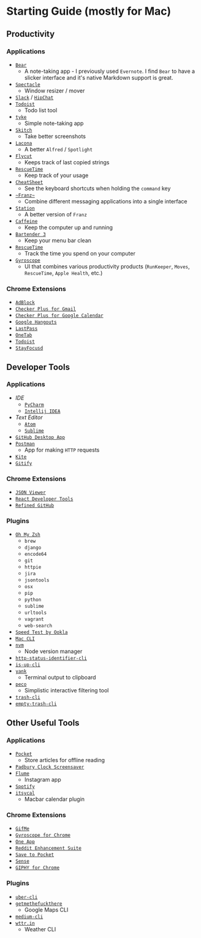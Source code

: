# Starting Guide (mostly for Mac)

## Productivity

### Applications

* [`Bear`](http://www.bear-writer.com/)
  * A note-taking app - I previously used `Evernote`. I find `Bear` to have a slicker interface and it's native Markdown support is great.
* [`Spectacle`](https://www.spectacleapp.com/)
  * Window resizer / mover
* [`Slack`](https://slack.com/downloads/osx) / [`HipChat`](https://www.hipchat.com/downloads)
* [`Todoist`](https://en.todoist.com/downloads)
  * Todo list tool
* [`tyke`](tyke.io)
  * Simple note-taking app
* [`Skitch`](https://itunes.apple.com/us/app/skitch-snap-mark-up-share/id425955336?mt=12)
  * Take better screenshots
* [`Lacona`](https://www.lacona.io)
  * A better `Alfred` / `Spotlight`
* [`Flycut`](https://github.com/TermiT/Flycut)
  * Keeps track of last copied strings
* [`RescueTime`](https://www.rescuetime.com/)
  * Keep track of your usage
* [`CheatSheet`](https://www.mediaatelier.com/CheatSheet/?ref=producthunt)
  * See the keyboard shortcuts when holding the `command` key
* [`~Franz~`](http://meetfranz.com/?ref=producthunt)
  * Combine different messaging applications into a single interface
* [`Station`](https://getstation.com)
  * A better version of `Franz`
* [`Caffeine`](https://www.macupdate.com/app/mac/24120/caffeine/download?ref=producthunt)
  * Keep the computer up and running
* [`Bartender 3`](https://www.macbartender.com/?ref=producthunt)
  * Keep your menu bar clean
* [`RescueTime`](https://www.rescuetime.com/dashboard)
  * Track the time you spend on your computer
* [`Gyroscope`](https://gyrosco.pe/dashboard/)
  * UI that combines various productivity products (`RunKeeper`, `Moves`, `RescueTime`, `Apple Health`, etc.)

### Chrome Extensions

* [`AdBlock`](https://chrome.google.com/webstore/detail/adblock/gighmmpiobklfepjocnamgkkbiglidom?hl=en-US)
* [`Checker Plus for Gmail`](https://chrome.google.com/webstore/detail/checker-plus-for-gmail/oeopbcgkkoapgobdbedcemjljbihmemj?hl=en-US)
* [`Checker Plus for Google Calendar`](https://chrome.google.com/webstore/detail/checker-plus-for-google-c/hkhggnncdpfibdhinjiegagmopldibha?hl=en-US)
* [`Google Hangouts`](https://chrome.google.com/webstore/detail/google-hangouts/nckgahadagoaajjgafhacjanaoiihapd?hl=en-US)
* [`LastPass`](https://chrome.google.com/webstore/detail/lastpass-free-password-ma/hdokiejnpimakedhajhdlcegeplioahd?hl=en-US)
* [`OneTab`](https://chrome.google.com/webstore/detail/onetab/chphlpgkkbolifaimnlloiipkdnihall?hl=en)
* [`Todoist`](https://chrome.google.com/webstore/detail/todoist-to-do-list-and-ta/jldhpllghnbhlbpcmnajkpdmadaolakh?hl=en)
* [`StayFocusd`](https://chrome.google.com/webstore/detail/stayfocusd/laankejkbhbdhmipfmgcngdelahlfoji?hl=en)

## Developer Tools

### Applications

* *IDE*
  * [`PyCharm`](https://www.jetbrains.com/pycharm/)
  * [`Intellij IDEA`](https://www.jetbrains.com/idea/)
* *Text Editor*
  * [`Atom`](https://atom.io/)
  * [`Sublime`](https://www.sublimetext.com/3)
* [`GitHub Desktop App`](https://desktop.github.com/)
* [`Postman`](https://www.getpostman.com/)
  * App for making `HTTP` requests
* [`Kite`](https://kite.com)
* [`Gitify`](https://github.com/manosim/gitify)

### Chrome Extensions

* [`JSON Viewer`](https://chrome.google.com/webstore/detail/json-viewer/gbmdgpbipfallnflgajpaliibnhdgobh?hl=en)
* [`React Developer Tools`](https://chrome.google.com/webstore/detail/react-developer-tools/fmkadmapgofadopljbjfkapdkoienihi?hl=en)
* [`Refined GitHub`](https://chrome.google.com/webstore/detail/refined-github/hlepfoohegkhhmjieoechaddaejaokhf?hl=en)

### Plugins

* [`Oh My Zsh`](https://github.com/robbyrussell/oh-my-zsh)
  * `brew`
  * `django`
  * `encode64`
  * `git`
  * `httpie`
  * `jira`
  * `jsontools`
  * `osx`
  * `pip`
  * `python`
  * `sublime`
  * `urltools`
  * `vagrant`
  * `web-search`
* [`Speed Test by Ookla`](https://www.npmjs.com/package/speed-test)
* [`Mac CLI`](https://github.com/guarinogabriel/mac-cli/?ref=producthunt)
* [`nvm`](https://github.com/creationix/nvm)
  * Node version manager
* [`http-status-identifier-cli`](https://github.com/jaebradley/http-status-identifier-cli)
* [`is-up-cli`](https://github.com/sindresorhus/is-up-cli)
* [`yank`](https://github.com/mptre/yank)
  * Terminal output to clipboard
* [`peco`](https://github.com/peco/peco)
  * Simplistic interactive filtering tool
* [`trash-cli`](https://github.com/sindresorhus/trash-cli)
* [`empty-trash-cli`](https://github.com/sindresorhus/empty-trash-cli)

## Other Useful Tools

### Applications

* [`Pocket`](https://getpocket.com/apps/desktop/)
  * Store articles for offline reading
* [`Padbury Clock Screensaver`](http://padbury.me/clock/?ref=producthunt)
* [`Flume`](http://blog.flumeapp.com/post/145212126271/introducing-flume-20-and-flume-pro?ref=producthunt)
  * Instagram app
* [`Spotify`](https://www.spotify.com/us/download/other/)
* [`itsycal`](https://www.mowglii.com/itsycal/)
  * Macbar calendar plugin

### Chrome Extensions

* [`GifMe`](https://chrome.google.com/webstore/detail/gifme/aeblbmdigihnlnnmoejhagmpihfjdaab?hl=en)
* [`Gyroscope for Chrome`](https://chrome.google.com/webstore/detail/gyroscope-for-chrome/ifakdojghbjeahenejfpgdfhhcmjgfle?hl=en)
* [`One App`](https://chrome.google.com/webstore/detail/one-app/bnklinlebikadkjhgaekijmlecannfpm?hl=en)
* [`Reddit Enhancement Suite`](https://chrome.google.com/webstore/detail/reddit-enhancement-suite/kbmfpngjjgdllneeigpgjifpgocmfgmb?hl=en)
* [`Save to Pocket`](https://chrome.google.com/webstore/detail/save-to-pocket/niloccemoadcdkdjlinkgdfekeahmflj?hl=en)
* [`Sense`](https://chrome.google.com/webstore/detail/sense-beta/lhjgkmllcaadmopgmanpapmpjgmfcfig?hl=en)
* [`GIPHY for Chrome`](https://chrome.google.com/webstore/detail/giphy-for-chrome/jlleokkdhkflpmghiioglgmnminbekdi?hl=en)

### Plugins

* [`uber-cli`](https://github.com/jaebradley/uber-cli)
* [`getmethefuckthere`](https://github.com/jaebradley/getmethefuckthere)
  * Google Maps CLI
* [`medium-cli`](https://github.com/djadmin/medium-cli)
* [`wttr.in`](https://github.com/chubin/wttr.in)
  * Weather CLI
